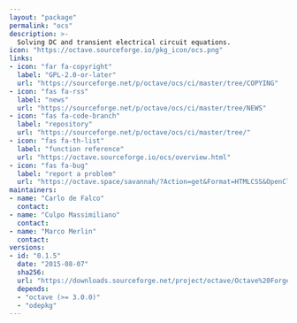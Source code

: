 ```yaml
---
layout: "package"
permalink: "ocs"
description: >-
  Solving DC and transient electrical circuit equations.
icon: "https://octave.sourceforge.io/pkg_icon/ocs.png"
links:
- icon: "far fa-copyright"
  label: "GPL-2.0-or-later"
  url: "https://sourceforge.net/p/octave/ocs/ci/master/tree/COPYING"
- icon: "fas fa-rss"
  label: "news"
  url: "https://sourceforge.net/p/octave/ocs/ci/master/tree/NEWS"
- icon: "fas fa-code-branch"
  label: "repository"
  url: "https://sourceforge.net/p/octave/ocs/ci/master/tree/"
- icon: "fas fa-th-list"
  label: "function reference"
  url: "https://octave.sourceforge.io/ocs/overview.html"
- icon: "fas fa-bug"
  label: "report a problem"
  url: "https://octave.space/savannah/?Action=get&Format=HTMLCSS&OpenClosed=open&Title=[octave%20forge]%20(ocs)"
maintainers:
- name: "Carlo de Falco"
  contact:
- name: "Culpo Massimiliano"
  contact:
- name: "Marco Merlin"
  contact:
versions:
- id: "0.1.5"
  date: "2015-08-07"
  sha256:
  url: "https://downloads.sourceforge.net/project/octave/Octave%20Forge%20Packages/Individual%20Package%20Releases/ocs-0.1.5.tar.gz"
  depends:
  - "octave (>= 3.0.0)"
  - "odepkg"
---
```

